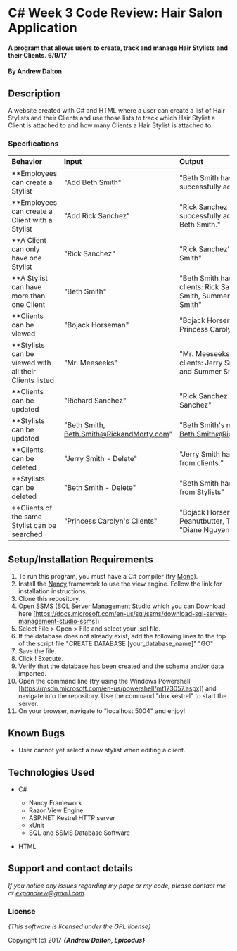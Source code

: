 # C# Week 3 Code Review: Hair Salon Application

#### A program that allows users to create, track and manage Hair Stylists and their Clients. 6/9/17

#### By **Andrew Dalton**

## Description

A website created with C# and HTML where a user can create a list of Hair Stylists and their Clients and use those lists to track which Hair Stylist a Client is attached to and how many Clients a Hair Stylist is attached to.


### Specifications
| Behavior | Input | Output |
| :------- | :---- | :----- |
| **Employees can create a Stylist | "Add Beth Smith" | "Beth Smith has been successfully added." |
| **Employees can create a Client with a Stylist | "Add Rick Sanchez" | "Rick Sanchez has been successfully added. His stylist is Beth Smith." |
| **A Client can only have one Stylist | "Rick Sanchez" | "Rick Sanchez's Stylist is Beth Smith" |
| **A Stylist can have more than one Client | "Beth Smith" | "Beth Smith has the following clients: Rick Sanchez, Jerry Smith, Summer Smith, Morty Smith" |
| **Clients can be viewed | "Bojack Horseman" | "Bojack Horseman's Stylist is Princess Carolyn." |
| **Stylists can be viewed with all their Clients listed | "Mr. Meeseeks" | "Mr. Meeseeks has the following clients: Jerry Smith, Beth Smith, and Summer Smith" |
| **Clients can be updated | "Richard Sanchez" | "Rick Sanchez is now Richard Sanchez" |
| **Stylists can be updated | "Beth Smith, Beth.Smith@RickandMorty.com" | "Beth Smith's new email is Beth.Smith@RickandMorty.com" |
| **Clients can be deleted | "Jerry Smith - Delete" | "Jerry Smith has been removed from clients." |
| **Stylists can be deleted | "Beth Smith - Delete" | "Beth Smith has been removed from Stylists" |
| **Clients of the same Stylist can be searched | "Princess Carolyn's Clients" | "Bojack Horseman, Mr. Peanutbutter, Todd Chavez", "Diane Nguyen" |


## Setup/Installation Requirements

1. To run this program, you must have a C# compiler (try [Mono](http://www.mono-project.com)).
2. Install the [Nancy](http://nancyfx.org/) framework to use the view engine. Follow the link for installation instructions.
3. Clone this repository.
4. Open SSMS (SQL Server Management Studio which you can Download here [https://docs.microsoft.com/en-us/sql/ssms/download-sql-server-management-studio-ssms])
5. Select File > Open > File and select your .sql file.
6. If the database does not already exist, add the following lines to the top of the script file "CREATE DATABASE [your_database_name]" "GO"
7. Save the file.
8. Click ! Execute.
9. Verify that the database has been created and the schema and/or data imported.
10. Open the command line (try using the Windows Powershell [https://msdn.microsoft.com/en-us/powershell/mt173057.aspx]) and navigate into the repository. Use the command "dnx kestrel" to start the server.
11. On your browser, navigate to "localhost:5004" and enjoy!

## Known Bugs
* User cannot yet select a new stylist when editing a client.

## Technologies Used
* C#
  * Nancy Framework
  * Razor View Engine
  * ASP.NET Kestrel HTTP server
  * xUnit
  * SQL and SSMS Database Software

* HTML

## Support and contact details

_If you notice any issues regarding my page or my code, please contact me at expandrew@gmail.com._

### License

*{This software is licensed under the GPL license}*

Copyright (c) 2017 **_{Andrew Dalton, Epicodus}_**
